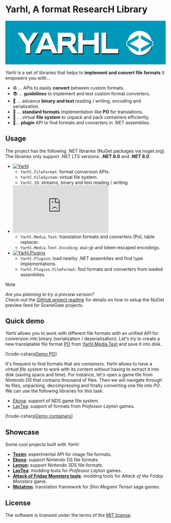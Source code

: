 # Yarhl, A format ResearcH Library

![Yarhl logo](./images/logo-large.png)

_Yarhl_ is a set of libraries that helps to **implement and convert file
formats** It empowers you with...

- ♻️ ... APIs to easily **convert** between custom formats.
- 📚 ... **guidelines** to implement and test custom format converters.
- 🔢 ... advance **binary and text** reading / writing, encoding and
  serialization.
- 📃 ... **standard formats** implementation like **PO** for translations.
- 📂 ... virtual **file system** to unpack and pack containers efficiently.
- 🔌... **plugin** API to find formats and converters in .NET assemblies.

## Usage

The project has the following .NET libraries (NuGet packages via nuget.org). The
libraries only support .NET LTS versions: **.NET 6.0** and **.NET 8.0**.

- [![Yarhl](https://img.shields.io/nuget/v/Yarhl?label=Yarhl&logo=nuget)](https://www.nuget.org/packages/Yarhl)
  - `Yarhl.FileFormat`: format conversion APIs.
  - `Yarhl.FileSystem`: virtual file system.
  - `Yarhl.IO`: streams, binary and text reading / writing.
- [![Yarhl.Media.Text](https://img.shields.io/nuget/v/Yarhl.Media.Text?label=Yarhl.Media.Text&logo=nuget)](https://www.nuget.org/packages/Yarhl.Media.Text)
  - `Yarhl.Media.Text`: translation formats and converters (Po), table replacer.
  - `Yarhl.Media.Text.Encoding`: _euc-jp_ and token-escaped encodings.
- [![Yarhl.Plugins](https://img.shields.io/nuget/v/Yarhl.Plugins?label=Yarhl.Plugins&logo=nuget)](https://www.nuget.org/packages/Yarhl.Plugins)
  - `Yarhl.Plugins`: load nearby .NET assemblies and find type implementations.
  - `Yarhl.Plugins.FileFormat`: find formats and converters from loaded
    assemblies.

> [!NOTE]  
> _Are you planning to try a preview version?_  
> Check-out the
> [GitHub project readme](https://github.com/SceneGate/Yarhl#install) for
> details on how to setup the NuGet preview feed for SceneGate projects.

## Quick demo

_Yarhl_ allows you to work with different file formats with an unified API for
conversion into binary (serialization / deserialization). Let's try to create a
new translatable file format
[PO](https://www.gnu.org/software/gettext/manual/html_node/PO-Files.html) from
[Yarhl.Media.Text](./articles/media-text/po-format.md) and save it into disk.

[!code-csharp[Demo PO](./../src/Yarhl.Examples/Introduction.cs?name=Demo_Po)]

It's frequent to find formats that are _containers_. _Yarhl_ allows to have a
_virtual file system_ to work with its content without having to extract it into
disk (saving space and time). For instance, let's open a game file from
_Nintendo DS_ that contains thousand of files. Then we will navigate through its
files, unpacking, decompressing and finally converting one file into _PO_. We
can use the following libraries for this task:

- [Ekona](https://scenegate.github.com/Ekona/): support of NDS game file system.
- [LayTea](https://github.com/pleonex/LayTea): support of formats from
  _Professor Layton_ games.

[!code-csharp[Demo containers](./../src/Yarhl.Examples/Introduction.cs?name=Demo_Containers)]

## Showcase

Some cool projects built with _Yarhl_:

- [**Texim**](https://github.com/SceneGate/Texim): experimental API for image
  file formats.
- [**Ekona**](https://scenegate.github.io/Ekona/): support Nintendo DS file
  formats.
- [**Lemon**](https://github.com/SceneGate/Lemon/): support Nintendo 3DS file
  formats.
- [**LayTea**](https://www.pleonex.dev/LayTea/): modding tools for _Professor
  Layton_ games.
- [**Attack of Friday Monsters tools**](https://github.com/pleonex/AttackFridayMonsters):
  modding tools for _Attack of the Friday Monsters_ game.
- [**Metatron**](https://github.com/TraduSquare/Metatron): translation framework
  for _Shin Megami Tensei_ saga games.

## License

The software is licensed under the terms of the
[MIT license](https://choosealicense.com/licenses/mit/).
